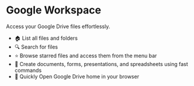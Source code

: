 # Google Workspace

Access your Google Drive files effortlessly.

-  🏠 List all files and folders
-  🔍 Search for files
-  ⭐ Browse starred files and access them from the menu bar
-  📝 Create documents, forms, presentations, and spreadsheets using fast commands
-  🔗 Quickly Open Google Drive home in your browser

